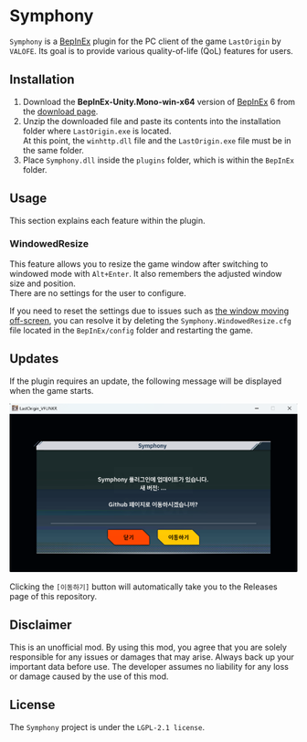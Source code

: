 # Symphony
`Symphony` is a [BepInEx](https://github.com/BepInEx/BepInEx) plugin for the PC client of the game `LastOrigin` by `VALOFE`.
Its goal is to provide various quality-of-life (QoL) features for users.

## Installation
1. Download the **BepInEx-Unity.Mono-win-x64** version of [BepInEx](https://github.com/BepInEx/BepInEx) 6 from the [download page](https://github.com/BepInEx/BepInEx/releases/tag/v6.0.0-pre.2).
2. Unzip the downloaded file and paste its contents into the installation folder where `LastOrigin.exe` is located.\
At this point, the `winhttp.dll` file and the `LastOrigin.exe` file must be in the same folder.
3. Place `Symphony.dll` inside the `plugins` folder, which is within the `BepInEx` folder.

## Usage
This section explains each feature within the plugin.

### WindowedResize
This feature allows you to resize the game window after switching to windowed mode with `Alt+Enter`. It also remembers the adjusted window size and position.\
There are no settings for the user to configure.

If you need to reset the settings due to issues such as <ins>the window moving off-screen</ins>, you can resolve it by deleting the `Symphony.WindowedResize.cfg` file located in the `BepInEx/config` folder and restarting the game.

## Updates
If the plugin requires an update, the following message will be displayed when the game starts.

![Update Screen](doc/update.png)

Clicking the `[이동하기]` button will automatically take you to the Releases page of this repository.

## Disclaimer
This is an unofficial mod. By using this mod, you agree that you are solely responsible for any issues or damages that may arise. Always back up your important data before use. The developer assumes no liability for any loss or damage caused by the use of this mod.

## License
The `Symphony` project is under the `LGPL-2.1 license`.
